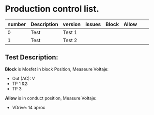 # Production control list.

|number|Description|version|issues|Block| Allow|||
|-|-|:--|:--|:--|:--|:--|--|
|0|Test|Test 1| | ||||
|1|Test|Test 2| | ||||


## Test Description:
__Block__ is Mosfet in block Position, Measeure Voltaje:
* Out (AC): V
* TP 1 &2:
* TP 3

__Allow__ is in conduct position, Measure Voltaje:
* VDrive: 14 aprox


